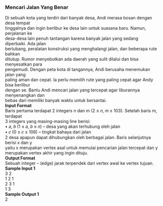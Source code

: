 ### Mencari Jalan Yang Benar
Di sebuah kota yang terdiri dari banyak desa, Andi merasa bosan dengan desa tempat <br>
tinggalnya dan ingin berlibur ke desa lain untuk suasana baru. Namun, perjalanan ke <br>
desa-desa lain penuh tantangan karena banyak jalan yang sedang diperbaiki. Ada jalan <br>
berlubang, peralatan konstruksi yang menghalangi jalan, dan beberapa rute bahkan <br>
ditutup. Rumor menyebutkan ada daerah yang sulit dilalui dan bisa menyesatkan para <br>
pengemudi. Dengan peta kota di tangannya, Andi berusaha menemukan jalan yang <br>
paling aman dan cepat. Ia perlu memilih rute yang paling cepat agar Andy bisa berlibur <br>
dengan se. Bantu Andi mencari jalan yang tercepat agar liburannya menyenangkan dan <br>
bebas dari memiliki banyak waktu untuk bersantai. <br>
**Input Format** <br>
Baris pertama terdapat 2 integers n dan m (2 ≤ 𝑛, 𝑚 ≤ 103). Setelah baris m, terdapat <br>
3 integers yang masing-masing line berisi: <br>
• 𝑎, 𝑏 (1 ≤ 𝑎, 𝑏 ≤ 𝑛) – desa yang akan terhubung oleh jalan <br>
• 𝑐 (0 ≤ 𝑐 ≤ 106) – tingkat bahaya dari jalan <br>
2 desa apapun dapat dihubungkan oleh berbagai jalan. Baris selanjutnya berisi x dan y <br>
yaitu x merupakan vertex asal untuk memulai pencarian jalan tercepat dan y <br>
merupakan vertex akhir yang ingin dituju. <br>
**Output Format** <br>
Sebuah integer – (edge) jarak terpendek dari vertex awal ke vertex tujuan.<br>
**Sample Input 1** <br>
3 2 <br>
1 2 1 <br>
2 3 1 <br>
1 3 <br>
**Sample Output 1** <br>
2
